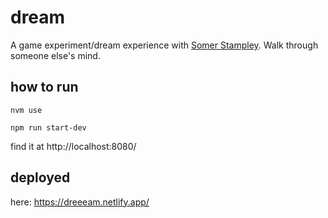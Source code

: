 # dream

A game experiment/dream experience with [Somer Stampley](https://www.instagram.com/shesonlydreaming/). 
Walk through someone else's mind. 

## how to run

`nvm use`

`npm run start-dev`

find it at http://localhost:8080/ 

## deployed

here: https://dreeeam.netlify.app/ 